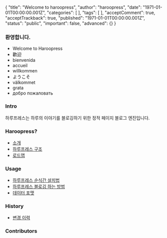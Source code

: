 {
    "title": "Welcome to haroopress",
    "author": "haroopress",
    "date": "1971-01-01T00:00:00.001Z",
    "categories": [
    ],
    "tags": [
    ],
    "acceptComment": true,
    "acceptTrackback": true,
    "published": "1971-01-01T00:00:00.001Z",
    "status": "public",
    "important": false,
    "advanced": {}
}

### 환영합니다.
* Welcome to Haroopress
* 歡迎
* bienvenida
* accueil
* willkommen
* ようこそ
* välkommet
* grata
* добро пожаловать

### Intro
하루프레스는 하루의 이야기를 블로깅하기 위한 정적 페이지 블로그 엔진입니다.

### Haroopress?
* [소개](https://github.com/rhiokim/haroopress/blob/master/README.markdown)
* [하루프레스 구조](https://github.com/rhiokim/haroopress/wiki/Structure)
* [로드맵](https://github.com/rhiokim/haroopress/wiki/Road-Map)

### Usage
* [하루프레스 순식간 설치법](https://github.com/rhiokim/haroopress/wiki/%ED%95%98%EB%A3%A8%ED%94%84%EB%A0%88%EC%8A%A4-%EC%88%9C%EC%8B%9D%EA%B0%84-%EC%84%A4%EC%B9%98%EB%B2%95)
* [하루프레스 블로깅 하는 방법](https://github.com/rhiokim/haroopress/wiki/%ED%95%98%EB%A3%A8%ED%94%84%EB%A0%88%EC%8A%A4-%EB%B8%94%EB%A1%9C%EA%B9%85-%ED%95%98%EB%8A%94-%EB%B0%A9%EB%B2%95)
* [데이터 포맷](https://github.com/rhiokim/haroopress/wiki/%EB%8D%B0%EC%9D%B4%ED%84%B0-%ED%8F%AC%EB%A7%B7)

### History
* [변경 이력](https://github.com/rhiokim/haroopress/wiki/Change-History)

### Contributors
